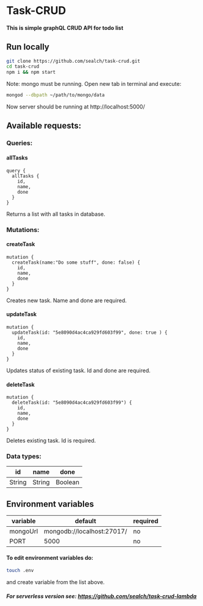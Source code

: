 # Task-CRUD

#### This is simple graphQL CRUD API for todo list

## Run locally
```bash
git clone https://github.com/sealch/task-crud.git
cd task-crud
npm i && npm start

```

Note: mongo must be running. Open new tab in terminal and execute:
```bash
mongod --dbpath ~/path/to/mongo/data

```

Now server should be running at http://localhost:5000/

## Available requests:
### Queries:
#### allTasks

```
query {
  allTasks {
    id,
    name,
    done
  }
}
```
Returns a list with all tasks in database.

### Mutations:
#### createTask

```
mutation {
  createTask(name:"Do some stuff", done: false) {
    id,
    name,
    done
  }
}
```
Creates new task. Name and done are required.

#### updateTask

```
mutation {
  updateTask(id: "5e8090d4ac4ca929fd603f99", done: true ) {
    id,
    name,
    done
  }
}
```
Updates status of existing task. Id and done are required.

#### deleteTask

```
mutation {
  deleteTask(id: "5e8090d4ac4ca929fd603f99") {
    id,
    name,
    done
  }
}
```
Deletes existing task. Id is required.

### Data types:
| id | name |  done |
| ------ | ------ | ------ |
| String | String | Boolean |

## Environment variables
| variable | default |  required |
| ------ | ------ | ------ |
| mongoUrl | mongodb://localhost:27017/ | no |
| PORT | 5000 | no |

#### To edit environment variables do:

```bash
touch .env

```
and create variable from the list above.


##### For serverless version see: https://github.com/sealch/task-crud-lambda
